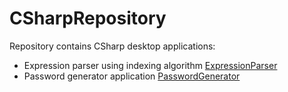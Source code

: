 # CSharpRepository

Repository contains CSharp desktop applications:

- Expression parser using indexing algorithm [ExpressionParser](https://github.com/yakushev85/GeneralCSharpRepository/tree/master/ExpressionParser)
- Password generator application [PasswordGenerator](https://github.com/yakushev85/GeneralCSharpRepository/tree/master/PasswordGenerator)
